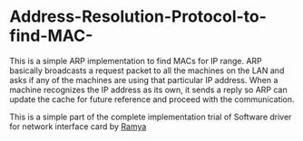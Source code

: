 # Address-Resolution-Protocol-to-find-MAC-
This is a simple ARP implementation to find MACs for IP range.
ARP basically broadcasts a request packet to all the machines on the LAN and asks if any of the machines are using that particular IP address. When a machine recognizes the IP address as its own, it sends a reply so ARP can update the cache for future reference and proceed with the communication.

This is a simple part of the complete implementation trial of Software driver for network interface card by [Ramya](https://www.linkedin.com/in/ramya-natarajan-9a41b2216/) 
